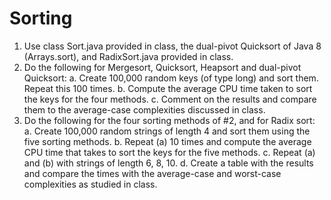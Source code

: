 # Sorting
1. Use class Sort.java provided in class, the dual-pivot Quicksort of Java 8 (Arrays.sort), and RadixSort.java provided in class.
2. Do the following for Mergesort, Quicksort, Heapsort and dual-pivot Quicksort:
a. Create 100,000 random keys (of type long) and sort them. Repeat this 100 times.
b. Compute the average CPU time taken to sort the keys for the four methods.
c. Comment on the results and compare them to the average-case complexities discussed in class.
3. Do the following for the four sorting methods of #2, and for Radix sort:
a. Create 100,000 random strings of length 4 and sort them using the five sorting methods.
b. Repeat (a) 10 times and compute the average CPU time that takes to sort the keys for the five methods.
c. Repeat (a) and (b) with strings of length 6, 8, 10.
d. Create a table with the results and compare the times with the average-case and worst-case complexities as studied in class.
